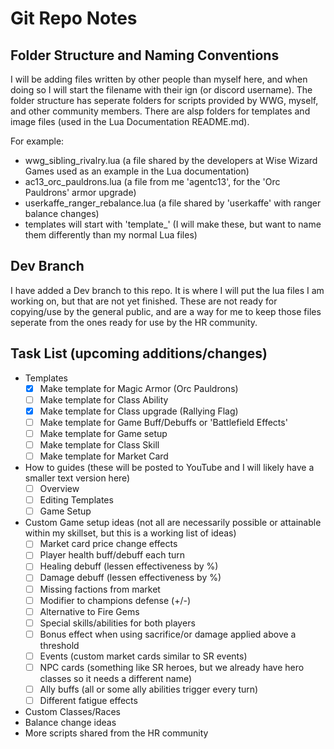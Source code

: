 # Git Repo Notes

## Folder Structure and Naming Conventions

I will be adding files written by other people than myself here, and when doing so I will start the filename with their ign (or discord username). The folder structure has seperate folders for scripts provided by WWG, myself, and other community members. There are alsp folders for templates and image files (used in the Lua Documentation README.md).

For example:

- wwg_sibling_rivalry.lua (a file shared by the developers at Wise Wizard Games used as an example in the Lua documentation)
- ac13_orc_pauldrons.lua (a file from me 'agentc13', for the 'Orc Pauldrons' armor upgrade)
- userkaffe_ranger_rebalance.lua (a file shared by 'userkaffe' with ranger balance changes)
- templates will start with 'template\_' (I will make these, but want to name them differently than my normal Lua files)

## Dev Branch

I have added a Dev branch to this repo. It is where I will put the lua files I am working on, but that are not yet finished. These are not ready for copying/use by the general public, and are a way for me to keep those files seperate from the ones ready for use by the HR community.

## Task List (upcoming additions/changes)

- Templates
  - [x] Make template for Magic Armor (Orc Pauldrons)
  - [ ] Make template for Class Ability
  - [x] Make template for Class upgrade (Rallying Flag)
  - [ ] Make template for Game Buff/Debuffs or 'Battlefield Effects'
  - [ ] Make template for Game setup
  - [ ] Make template for Class Skill
  - [ ] Make template for Market Card
- How to guides (these will be posted to YouTube and I will likely have a smaller text version here)
  - [ ] Overview
  - [ ] Editing Templates
  - [ ] Game Setup
- Custom Game setup ideas (not all are necessarily possible or attainable within my skillset, but this is a working list of ideas)
  - [ ] Market card price change effects
  - [ ] Player health buff/debuff each turn
  - [ ] Healing debuff (lessen effectiveness by %)
  - [ ] Damage debuff (lessen effectiveness by %)
  - [ ] Missing factions from market
  - [ ] Modifier to champions defense (+/-)
  - [ ] Alternative to Fire Gems
  - [ ] Special skills/abilities for both players
  - [ ] Bonus effect when using sacrifice/or damage applied above a threshold
  - [ ] Events (custom market cards similar to SR events)
  - [ ] NPC cards (something like SR heroes, but we already have hero classes so it needs a different name)
  - [ ] Ally buffs (all or some ally abilities trigger every turn)
  - [ ] Different fatigue effects
- Custom Classes/Races
- Balance change ideas
- More scripts shared from the HR community
